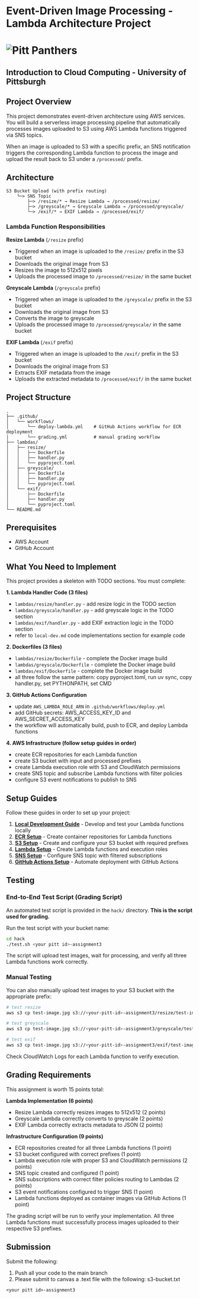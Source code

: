 # Event-Driven Image Processing - Lambda Architecture Project

# ![Pitt Panthers](https://upload.wikimedia.org/wikipedia/commons/4/44/Pitt_Panthers_wordmark.svg)
## Introduction to Cloud Computing - University of Pittsburgh

## Project Overview

This project demonstrates event-driven architecture using AWS services. You will build a serverless image processing pipeline that automatically processes images uploaded to S3 using AWS Lambda functions triggered via SNS topics.

When an image is uploaded to S3 with a specific prefix, an SNS notification triggers the corresponding Lambda function to process the image and upload the result back to S3 under a `/processed/` prefix.

## Architecture

```
S3 Bucket Upload (with prefix routing)
    └─> SNS Topic
        ├─> /resize/* → Resize Lambda → /processed/resize/
        ├─> /greyscale/* → Greyscale Lambda → /processed/greyscale/
        └─> /exif/* → EXIF Lambda → /processed/exif/
```

### Lambda Function Responsibilities

**Resize Lambda** (`/resize` prefix)
- Triggered when an image is uploaded to the `/resize/` prefix in the S3 bucket
- Downloads the original image from S3
- Resizes the image to 512x512 pixels
- Uploads the processed image to `/processed/resize/` in the same bucket

**Greyscale Lambda** (`/greyscale` prefix)
- Triggered when an image is uploaded to the `/greyscale/` prefix in the S3 bucket
- Downloads the original image from S3
- Converts the image to greyscale
- Uploads the processed image to `/processed/greyscale/` in the same bucket

**EXIF Lambda** (`/exif` prefix)
- Triggered when an image is uploaded to the `/exif/` prefix in the S3 bucket
- Downloads the original image from S3
- Extracts EXIF metadata from the image
- Uploads the extracted metadata to `/processed/exif/` in the same bucket

## Project Structure

```
.
├── .github/
│   └── workflows/
│       └── deploy-lambda.yml    # GitHub Actions workflow for ECR deployment
│       └── grading.yml          # manual grading workflow
├── lambdas/
│   ├── resize/
│   │   ├── Dockerfile
│   │   ├── handler.py
│   │   └── pyproject.toml
│   ├── greyscale/
│   │   ├── Dockerfile
│   │   ├── handler.py
│   │   └── pyproject.toml
│   └── exif/
│       ├── Dockerfile
│       ├── handler.py
│       └── pyproject.toml
└── README.md
```

## Prerequisites

- AWS Account
- GitHub Account

## What You Need to Implement

This project provides a skeleton with TODO sections. You must complete:

**1. Lambda Handler Code (3 files)**
- `lambdas/resize/handler.py` - add resize logic in the TODO section
- `lambdas/greyscale/handler.py` - add greyscale logic in the TODO section
- `lambdas/exif/handler.py` - add EXIF extraction logic in the TODO section
- refer to `local-dev.md` code implementations section for example code

**2. Dockerfiles (3 files)**
- `lambdas/resize/Dockerfile` - complete the Docker image build
- `lambdas/greyscale/Dockerfile` - complete the Docker image build
- `lambdas/exif/Dockerfile` - complete the Docker image build
- all three follow the same pattern: copy pyproject.toml, run uv sync, copy handler.py, set PYTHONPATH, set CMD

**3. GitHub Actions Configuration**
- update `AWS_LAMBDA_ROLE_ARN` in `.github/workflows/deploy.yml`
- add GitHub secrets: AWS_ACCESS_KEY_ID and AWS_SECRET_ACCESS_KEY
- the workflow will automatically build, push to ECR, and deploy Lambda functions

**4. AWS Infrastructure (follow setup guides in order)**
- create ECR repositories for each Lambda function
- create S3 bucket with input and processed prefixes
- create Lambda execution role with S3 and CloudWatch permissions
- create SNS topic and subscribe Lambda functions with filter policies
- configure S3 event notifications to publish to SNS

## Setup Guides

Follow these guides in order to set up your project:

1. **[Local Development Guide](./local-dev.md)** - Develop and test your Lambda functions locally
2. **[ECR Setup](./ecr-setup.md)** - Create container repositories for Lambda functions
3. **[S3 Setup](./s3-setup.md)** - Create and configure your S3 bucket with required prefixes
4. **[Lambda Setup](./lambda-setup.md)** - Create Lambda functions and execution roles
5. **[SNS Setup](./sns-setup.md)** - Configure SNS topic with filtered subscriptions
6. **[GitHub Actions Setup](./github-actions-setup)** - Automate deployment with GitHub Actions

## Testing

### End-to-End Test Script (Grading Script)

An automated test script is provided in the `hack/` directory. **This is the script used for grading.**

Run the test script with your bucket name:

```bash
cd hack
./test.sh <your pitt id>-assignment3
```

The script will upload test images, wait for processing, and verify all three Lambda functions work correctly.

### Manual Testing

You can also manually upload test images to your S3 bucket with the appropriate prefix:

```bash
# test resize
aws s3 cp test-image.jpg s3://<your-pitt-id>-assignment3/resize/test-image.jpg

# test greyscale
aws s3 cp test-image.jpg s3://<your-pitt-id>-assignment3/greyscale/test-image.jpg

# test exif
aws s3 cp test-image.jpg s3://<your-pitt-id>-assignment3/exif/test-image.jpg
```

Check CloudWatch Logs for each Lambda function to verify execution.

## Grading Requirements

This assignment is worth 15 points total:

**Lambda Implementation (6 points)**
- Resize Lambda correctly resizes images to 512x512 (2 points)
- Greyscale Lambda correctly converts to greyscale (2 points)
- EXIF Lambda correctly extracts metadata to JSON (2 points)

**Infrastructure Configuration (9 points)**
- ECR repositories created for all three Lambda functions (1 point)
- S3 bucket configured with correct prefixes (1 point)
- Lambda execution role with proper S3 and CloudWatch permissions (2 points)
- SNS topic created and configured (1 point)
- SNS subscriptions with correct filter policies routing to Lambdas (2 points)
- S3 event notifications configured to trigger SNS (1 point)
- Lambda functions deployed as container images via GitHub Actions (1 point)

The grading script will be run to verify your implementation. All three Lambda functions must successfully process images uploaded to their respective S3 prefixes.

## Submission

Submit the following:
1. Push all your code to the main branch
2. Please submit to canvas a .text file with the following:
s3-bucket.txt
```text
<your pitt id>-assignment3
```

